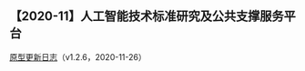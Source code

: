 ## 【2020-11】人工智能技术标准研究及公共支撑服务平台

<a href="https://chowchihang.github.io/ai/changelog.html" target="_blank">原型更新日志</a>（v1.2.6，2020-11-26）
